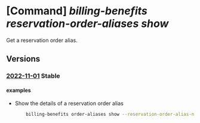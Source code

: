 # [Command] _billing-benefits reservation-order-aliases show_

Get a reservation order alias.

## Versions

### [2022-11-01](/Resources/mgmt-plane/L3Byb3ZpZGVycy9taWNyb3NvZnQuYmlsbGluZ2JlbmVmaXRzL3Jlc2VydmF0aW9ub3JkZXJhbGlhc2VzL3t9/2022-11-01.xml) **Stable**

<!-- mgmt-plane /providers/microsoft.billingbenefits/reservationorderaliases/{} 2022-11-01 -->

#### examples

- Show the details of a reservation order alias
    ```bash
        billing-benefits order-aliases show --reservation-order-alias-name TestRO
    ```
